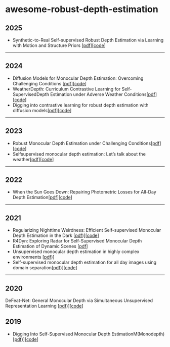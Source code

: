# awesome-robust-depth-estimation
## 2025
- Synthetic-to-Real Self-supervised Robust Depth Estimation via Learning with Motion and Structure Priors [[pdf](https://arxiv.org/abs/2503.20211)][[code](https://github.com/DavidYan2001/Synthetic2Real-Depth)]
---
## 2024
- Diffusion Models for Monocular Depth Estimation: Overcoming Challenging Conditions [[pdf](https://arxiv.org/abs/2407.16698)][[code](https://github.com/fabiotosi92/Diffusion4RobustDepth?tab=readme-ov-file#file_cabinet-dataset)]
- WeatherDepth: Curriculum Contrastive Learning for Self-SupervisedDepth Estimation under Adverse Weather Conditions[[pdf](https://arxiv.org/pdf/2310.05556)][[code](https://github.com/wangjiyuan9/WeatherDepth)]
- Digging into contrastive learning for robust depth estimation with diffusion models[[pdf](https://arxiv.org/pdf/2404.09831)][[code](https://github.com/wangjiyuan9/D4RD)]

---
## 2023
- Robust Monocular Depth Estimation under Challenging Conditions[[pdf](https://arxiv.org/abs/2308.09711)][[code](https://github.com/md4all/md4all)]
- Selfsupervised monocular depth estimation: Let’s talk about the weather[[pdf](https://arxiv.org/pdf/2307.08357)][[code](https://github.com/kieran514/robustdepth)]
---
## 2022
- When the Sun Goes Down: Repairing Photometric Losses for All-Day Depth Estimation[[pdf](https://arxiv.org/abs/2206.13850)][[code](https://github.com/madhubabuv/AllDay-DeMoN)]
---
## 2021
- Regularizing Nighttime Weirdness: Efficient Self-supervised Monocular Depth Estimation in the Dark [[pdf](https://arxiv.org/abs/2108.03830))][[code](https://github.com/w2kun/RNW)]
- R4Dyn: Exploring Radar for Self-Supervised Monocular Depth Estimation of Dynamic Scenes [[pdf](https://arxiv.org/pdf/2108.04814)]
- Unsupervised monocular depth estimation in highly complex environments [[pdf](https://arxiv.org/abs/2107.13137))]
- Self-supervised monocular depth estimation for all day images using domain separation[[pdf](https://arxiv.org/pdf/2108.07628))][[code](https://github.com/LINA-lln/ADDS-DepthNet)]
---
## 2020
DeFeat-Net: General Monocular Depth via Simultaneous Unsupervised Representation Learning [[pdf](https://arxiv.org/pdf/2003.13446))][[code](https://github.com/jspenmar/DeFeat-Net)]
## 2019
- Digging Into Self-Supervised Monocular Depth EstimationM(Monodepth) [[pdf](https://arxiv.org/pdf/1806.01260))][[code](https://github.com/nianticlabs/monodepth2)]
